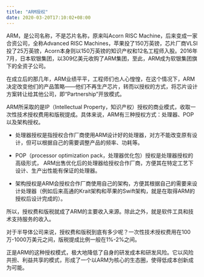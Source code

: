 ```yaml
---
title: "ARM授权"
date: 2020-03-20T17:10:02+08:00
---
```


ARM，是公司名称，不是芯片名称，原来叫Acorn RISC Machine，后来变成一家合资公司，全称Advanced RISC Machines，苹果投了150万英镑，芯片厂商VLSI投了25万英镑，Acorn本身则以150万英镑的知识产权和12名工程师入股。2016年7月，日本软银集团，以309亿美元收购了ARM集团，至此，ARM成为软银集团旗下的全资子公司。

在成立后的那几年，ARM业绩平平，工程师们也人心惶惶，在这个情况下，ARM决定改变他们的产品策略——他们不再生产芯片，转而以授权的方式，将芯片设计方案转让给其他公司，即“Partnership”开放模式。

ARM所采取的是IP（Intellectual Property，知识产权）授权的商业模式，收取一次性技术授权费用和版税提成。具体来说，ARM有三种授权方式：处理器、POP以及架构授权。

+ 处理器授权是指授权合作厂商使用ARM设计好的处理器，对方不能改变原有设计，但可以根据自己的需要调整产品的频率、功耗等。

+ POP（processor optimization pack，处理器优化包）授权是处理器授权的高级形式， ARM出售优化后的处理器给授权合作厂商，方便其在特定工艺下设计、生产出性能有保证的处理器。

+ 架构授权是ARM会授权合作厂商使用自己的架构，方便其根据自己的需要来设计处理器（例如后来高通的Krait架构和苹果的Swift架构，就是在取得ARM的授权后设计完成的）。

所以，授权费和版税就成了ARM的主要收入来源。除此之外，就是软件工具和技术支持服务的收入。

对于半导体公司来说，授权费和版税到底有多少呢？一次性技术授权费用在100万-1000万美元之间，版税提成比例一般在1%-2%之间。

正是ARM的这种授权模式，极大地降低了自身的研发成本和研发风险。它以风险共担、利益共享的模式，形成了一个以ARM为核心的生态圈，使得低成本创新成为可能。
